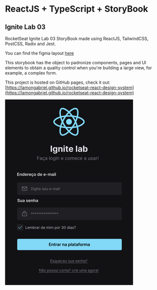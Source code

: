 # ReactJS + TypeScript + StoryBook

## Ignite Lab 03

RocketSeat Ignite Lab 03 StoryBook made using ReactJS, TailwindCSS, PostCSS, Radix and Jest.

You can find the figma layout [here](https://www.figma.com/file/XdVQjN86SC98qVSz7Xtqkl/Ignite-Lab-Design-System)

This storybook has the object to padronize components, pages and UI elements to obtain a quality control when you're building a large view, for example, a complex form.

This project is hosted on GitHub pages, check it out: [https://lamongabriel.github.io/rocketseat-react-design-system](https://lamongabriel.github.io/rocketseat-react-design-system)

![Main project image](./design.png)
